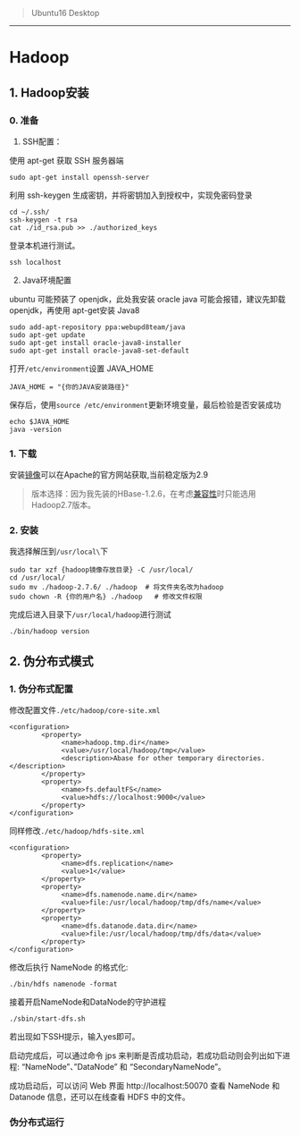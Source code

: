 >Ubuntu16 Desktop 
----
# Hadoop
## 1. Hadoop安装
### 0. 准备
1. SSH配置：

使用 apt-get 获取 SSH 服务器端
```
sudo apt-get install openssh-server
```
利用 ssh-keygen 生成密钥，并将密钥加入到授权中，实现免密码登录
```
cd ~/.ssh/
ssh-keygen -t rsa
cat ./id_rsa.pub >> ./authorized_keys
```
登录本机进行测试。
```
ssh localhost 
```

2. Java环境配置

ubuntu 可能预装了 openjdk，此处我安装 oracle java 可能会报错，建议先卸载 openjdk，再使用 apt-get安装 Java8
```
sudo add-apt-repository ppa:webupd8team/java
sudo apt-get update
sudo apt-get install oracle-java8-installer
sudo apt-get install oracle-java8-set-default
```
打开`/etc/environment`设置 JAVA_HOME
```
JAVA_HOME = "{你的JAVA安装路径}"
```
保存后，使用`source /etc/environment`更新环境变量，最后检验是否安装成功
```
echo $JAVA_HOME
java -version
```

### 1. 下载
安装[镜像](http://hadoop.apache.org/releases.html)可以在Apache的官方网站获取,当前稳定版为2.9
> 版本选择：因为我先装的HBase-1.2.6，在考虑[兼容性](http://hbase.apache.org/book.html#configuration)时只能选用Hadoop2.7版本。
### 2. 安装
我选择解压到`/usr/local\`下
```
sudo tar xzf {hadoop镜像存放目录} -C /usr/local/
cd /usr/local/
sudo mv ./hadoop-2.7.6/ ./hadoop  # 将文件夹名改为hadoop
sudo chown -R {你的用户名} ./hadoop   # 修改文件权限
```
完成后进入目录下`/usr/local/hadoop`进行测试
```
./bin/hadoop version
```

## 2. 伪分布式模式
### 1. 伪分布式配置
修改配置文件`./etc/hadoop/core-site.xml`
```
<configuration>
        <property>
             <name>hadoop.tmp.dir</name>
             <value>/usr/local/hadoop/tmp</value>
             <description>Abase for other temporary directories.</description>
        </property>
        <property>
             <name>fs.defaultFS</name>
             <value>hdfs://localhost:9000</value>
        </property>
</configuration>
```
同样修改`./etc/hadoop/hdfs-site.xml`
```
<configuration>
        <property>
             <name>dfs.replication</name>
             <value>1</value>
        </property>
        <property>
             <name>dfs.namenode.name.dir</name>
             <value>file:/usr/local/hadoop/tmp/dfs/name</value>
        </property>
        <property>
             <name>dfs.datanode.data.dir</name>
             <value>file:/usr/local/hadoop/tmp/dfs/data</value>
        </property>
</configuration>
```
修改后执行 NameNode 的格式化:
```
./bin/hdfs namenode -format
```
接着开启NameNode和DataNode的守护进程
```
./sbin/start-dfs.sh
```
若出现如下SSH提示，输入yes即可。

启动完成后，可以通过命令 jps 来判断是否成功启动，若成功启动则会列出如下进程: “NameNode”、”DataNode” 和 “SecondaryNameNode”。

成功启动后，可以访问 Web 界面 http://localhost:50070 查看 NameNode 和 Datanode 信息，还可以在线查看 HDFS 中的文件。

### 伪分布式运行

















